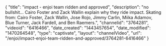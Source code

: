 {
    "title": "impact - enjoi team ridden and approved",
    "description": "no bullshit... Cairo Foster and Zack Wallin explain why they ride impact. Skating from: Cairo Foster, Zack Wallin, Jose Rojo, Jimmy Carlin, Miika Adamov, Blue Turner, Jack Fardell, and Ben Raemers.",
    "channelid": "3764281",
    "videoid": "6416466",
    "date_created": "1443457654",
    "date_modified": "1470264548",
    "type": "captivate",
    "layout": "channelVideo",
    "url": "\/enjoi\/impact-enjoi-team-ridden-and-approved\/3764281-6416466"
}